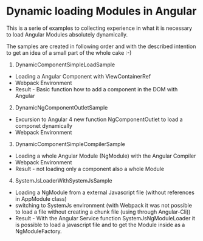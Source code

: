 # Dynamic loading Modules in Angular

This is a serie of examples to collecting experience in what it is necessary to load Angular Modules absolutely dynamically.

The samples are created in following order and with the described intention to get an idea of a small part of the whole cake :-)

1. DynamicComponentSimpleLoadSample
  * Loading a Angular Component with ViewContainerRef  
  * Webpack Environment
  * Result - Basic function how to add a component in the DOM with Angular
2. DynamicNgComponentOutletSample
  * Excursion to Angular 4 new function NgComponentOutlet to load a componet dynamically 
  * Webpack Environment
3. DynamicComponentSimpleCompilerSample
  * Loading a whole Angular Module (NgModule) with the Angular Compiler  
  * Webpack Environment
  * Result - not loading only a component also a whole Module
4. SystemJsLoaderWithSystemJsSample
  * Loading a NgModule from a external Javascript file (without references in AppModule class)  
  * switching to SystemJs environment (with Webpack it was not possible to load a file without creating a chunk file (using through Angular-Cli))  
  * Result - With the Angular Service function SystemJsNgModuleLoader it is possible to load a javascript file and to get the Module inside as a NgModuleFactory. 
  